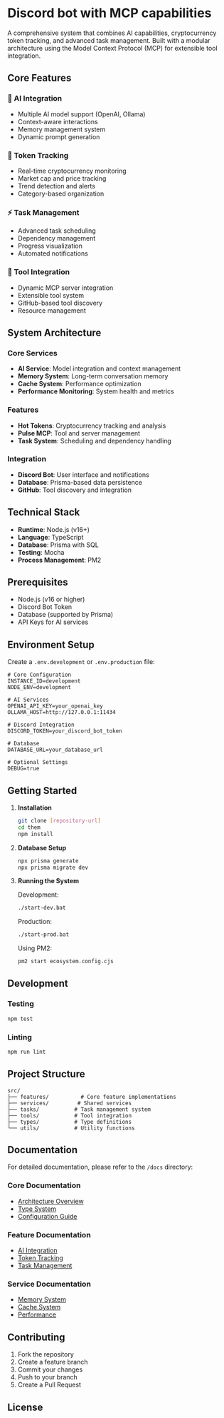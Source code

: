 # Discord bot with MCP capabilities

A comprehensive system that combines AI capabilities, cryptocurrency token tracking, and advanced task management. Built with a modular architecture using the Model Context Protocol (MCP) for extensible tool integration.

## Core Features

### 🤖 AI Integration
- Multiple AI model support (OpenAI, Ollama)
- Context-aware interactions
- Memory management system
- Dynamic prompt generation

### 💎 Token Tracking
- Real-time cryptocurrency monitoring
- Market cap and price tracking
- Trend detection and alerts
- Category-based organization

### ⚡ Task Management
- Advanced task scheduling
- Dependency management
- Progress visualization
- Automated notifications

### 🔌 Tool Integration
- Dynamic MCP server integration
- Extensible tool system
- GitHub-based tool discovery
- Resource management

## System Architecture

### Core Services
- **AI Service**: Model integration and context management
- **Memory System**: Long-term conversation memory
- **Cache System**: Performance optimization
- **Performance Monitoring**: System health and metrics

### Features
- **Hot Tokens**: Cryptocurrency tracking and analysis
- **Pulse MCP**: Tool and server management
- **Task System**: Scheduling and dependency handling

### Integration
- **Discord Bot**: User interface and notifications
- **Database**: Prisma-based data persistence
- **GitHub**: Tool discovery and integration

## Technical Stack

- **Runtime**: Node.js (v16+)
- **Language**: TypeScript
- **Database**: Prisma with SQL
- **Testing**: Mocha
- **Process Management**: PM2

## Prerequisites

- Node.js (v16 or higher)
- Discord Bot Token
- Database (supported by Prisma)
- API Keys for AI services

## Environment Setup

Create a `.env.development` or `.env.production` file:

```env
# Core Configuration
INSTANCE_ID=development
NODE_ENV=development

# AI Services
OPENAI_API_KEY=your_openai_key
OLLAMA_HOST=http://127.0.0.1:11434

# Discord Integration
DISCORD_TOKEN=your_discord_bot_token

# Database
DATABASE_URL=your_database_url

# Optional Settings
DEBUG=true
```

## Getting Started

1. **Installation**
   ```bash
   git clone [repository-url]
   cd them
   npm install
   ```

2. **Database Setup**
   ```bash
   npx prisma generate
   npx prisma migrate dev
   ```

3. **Running the System**
   
   Development:
   ```bash
   ./start-dev.bat
   ```
   
   Production:
   ```bash
   ./start-prod.bat
   ```
   
   Using PM2:
   ```bash
   pm2 start ecosystem.config.cjs
   ```

## Development

### Testing
```bash
npm test
```

### Linting
```bash
npm run lint
```

## Project Structure

```
src/
├── features/          # Core feature implementations
├── services/         # Shared services
├── tasks/           # Task management system
├── tools/           # Tool integration
├── types/           # Type definitions
└── utils/           # Utility functions
```

## Documentation

For detailed documentation, please refer to the `/docs` directory:

### Core Documentation
- [Architecture Overview](/docs/ARCHITECTURE.md)
- [Type System](/docs/TYPES.md)
- [Configuration Guide](/docs/configuration.md)

### Feature Documentation
- [AI Integration](/docs/features/ai-integration.md)
- [Token Tracking](/docs/features/hot-tokens.md)
- [Task Management](/docs/features/tasks.md)

### Service Documentation
- [Memory System](/docs/services/memory.md)
- [Cache System](/docs/services/cache.md)
- [Performance](/docs/services/performance.md)

## Contributing

1. Fork the repository
2. Create a feature branch
3. Commit your changes
4. Push to your branch
5. Create a Pull Request

## License

